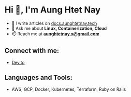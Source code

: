 # Hi 👋, I'm Aung Htet Nay

- 📝 I write articles on [docs.aunghtetnay.tech](docs.aunghtetnay.tech)
- 💬 Ask me about **Linux, Containerization, Cloud**
- 📫 Reach me at **aunghtetnay.x@gmail.com**

## Connect with me:
- [Dev.to](https://dev.to/@aunghtetnay)

## Languages and Tools:
- AWS, GCP, Docker, Kubernetes, Terraform, Ruby on Rails
